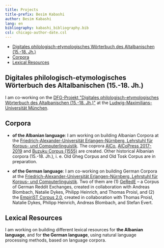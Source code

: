 ```yaml
---
title: Projects
title-prefix: Besim Kabashi
author: Besim Kabashi
lang: en
bibliography: kabashi_bibliography.bib
csl: chicago-author-date.csl
---
```


- [Digitales philologisch-etymologisches Wörterbuch des Altalbanischen (15.-18. Jh.)](#digitales-philologisch-etymologisches-wörterbuch-des-altalbanischen-15.-18.-jh.)
- [Corpora](#corpora)
- [Lexical Resources](#lexical-resources)


## Digitales philologisch-etymologisches Wörterbuch des Altalbanischen (15.-18. Jh.) ##

I am co-working on the [DFG-Projekt "Digitales
philologisch-etymologisches Wörterbuch des Altalbanischen
(15.-18. Jh.)"](https://www.albanologie.uni-muenchen.de/personen/projekt/kabashi/index.html)
at the [Ludwig-Maximilians-Universität München](https://www.uni-muenchen.de/). 

## Corpora ##

- **of the Albanian language**: I am working on building Albanian
Corpora at the [Friedrich-Alexander-Universität Erlangen-Nürnberg,
Lehrstuhl für Korpus- und
Computerlinguistik](https://www.linguistik.phil.fau.de/). The coprora
[AlCo](https://corpora.linguistik.uni-erlangen.de/cqpweb/), [AlCoPress
2017-2019](https://corpora.linguistik.uni-erlangen.de/cqpweb/) and
[Buzuku Corpus
(1555)](https://corpora.linguistik.uni-erlangen.de/cqpweb/) are
created.  Other historical Albanian corpora (15.-18. Jh.), i. e. Old
Gheg Corpus and Old Tosk Corpus are in preparation.

- **of the German language**: I am co-working on building German
Corpora at the [Friedrich-Alexander-Universität Erlangen-Nürnberg,
Lehrstuhl für Korpus- und
Computerlinguistik](https://www.linguistik.phil.fau.de/).  Two of them
are (1) [GeRedE](https://github.com/fau-klue/empirist-corpus) – a
Corpus of German Reddit Exchanges, created in collaboration with
Andreas Blombach, Natalie Dykes, Philipp Heinrich, and Thomas Proisl,
and (2) the [EmpiriST Corpus
2.0](https://github.com/fau-klue/empirist-corpus), created in
collaboration with Thomas Proisl, Natalie Dykes, Philipp Heinrich,
Andreas Blombach, and Stefan Evert.


## Lexical Resources ##

I am working on building different lexical resources for **the
Albanian language**, and for **the German language**, using natural
language processing methods, based on language corpora.


<!-- ## News ## -->